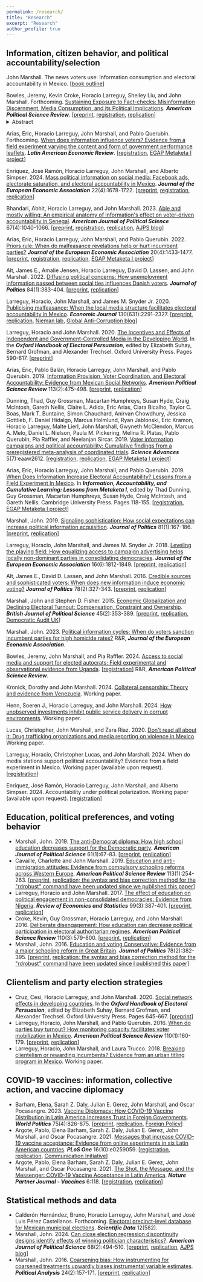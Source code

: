 ```yaml
---
permalink: /research/
title: "Research"
excerpt: "Research"
author_profile: true
---
```


## Information, citizen behavior, and political accountability/selection

John Marshall. The news voters use: Information consumption and electoral accountability in Mexico. \[[book outline](../files/book_outline_2022.pdf)\]

Bowles, Jeremy, Kevin Croke, Horacio Larreguy, Shelley Liu, and John Marshall. Forthcoming. [Sustaining Exposure to Fact-checks: Misinformation Discernment, Media Consumption, and its Political Implications](https://www.cambridge.org/core/journals/american-political-science-review/article/sustaining-exposure-to-factchecks-misinformation-discernment-media-consumption-and-its-political-implications/C9CC3A0C7BAF7BADBEF0DA6350A875C8). <i><b>American Political Science Review</b></i>. \[[preprint](../files/misinformation_podcasts.pdf), [registration](https://www.socialscienceregistry.org/trials/7615), [replication](https://dataverse.harvard.edu/dataset.xhtml?persistentId=doi:10.7910/DVN/UNOOY0)\] 
<details><summary style="margin-top:-12px; padding:0;">Abstract</summary>
Exposure to misinformation can affect citizens’ beliefs, political preferences, and compliance with government policies. However, little is known about how to durably reduce susceptibility to misinformation, particularly in the Global South. We evaluate an intervention in South Africa that encouraged individuals to consume biweekly fact-checks—as text messages or podcasts—via WhatsApp for six months. Sustained exposure to these fact-checks induced substantial internalization of fact-checked content, while increasing participants’ ability to discern new political and health misinformation upon exposure—especially when fact-check consumption was financially incentivized. Fact-checks that could be quickly consumed via short text messages or via podcasts with empathetic content were most effective. We find limited effects on news consumption choices or verification behavior, but still observe changes in political attitudes and COVID-19-related behaviors. These results demonstrate that sustained exposure to fact-checks can inoculate citizens against future misinformation, but highlight the difficulty of inducing broader behavioral changes relating to media usage.
</details>

Arias, Eric, Horacio Larreguy, John Marshall, and Pablo Querub&iacute;n. Forthcoming. [When does information influence voters? Evidence from a field experiment varying the content and form of government performance leaflets](../files/when_does_information_influence_voters.pdf). <i><b>Latin American Economic Review</b></i>. \[[registration](https://osf.io/yjue9), [EGAP Metaketa I project](http://web.archive.org/web/20240723225110/http://egap.org/content/common-knowledge-relative-performance-and-political-accountability-0)\]

Enr&iacute;quez, Jos&eacute; Ram&oacute;n, Horacio Larreguy, John Marshall, and Alberto Simpser. 2024. [Mass political information on social media: Facebook ads, electorate saturation, and electoral accountability in Mexico](https://academic.oup.com/jeea/article-abstract/22/4/1678/7607367). <i><b>Journal of the European Economic Association</b></i> 22(4):1678-1722. \[[preprint](../files/mexico_facebook_saturation.pdf), [registration](https://www.socialscienceregistry.org/trials/3135), [replication](https://dataverse.harvard.edu/dataset.xhtml?persistentId=doi:10.7910/DVN/4PSW76)\]

Bhandari, Abhit, Horacio Larreguy, and John Marshall. 2023. [Able and mostly willing: An empirical anatomy of information's effect on voter-driven accountability in Senegal](https://onlinelibrary.wiley.com/doi/full/10.1111/ajps.12591). <i><b>American Journal of Political Science</b></i> 67(4):1040-1066. \[[preprint](../files/accountability_senegal.pdf), [registration](https://www.socialscienceregistry.org/trials/2324), [replication](https://dataverse.harvard.edu/dataset.xhtml?persistentId=doi:10.7910/DVN/QAJQXP), [AJPS blog](https://ajps.org/2021/03/08/able-and-mostly-willing-an-empirical-anatomy-of-informations-effect-on-voter%E2%80%90driven-accountability-in-senegal/)\]

Arias, Eric, Horacio Larreguy, John Marshall, and Pablo Querub&iacute;n. 2022. [Priors rule: When do malfeasance revelations help or hurt incumbent parties?](https://academic.oup.com/jeea/article/20/4/1433/6552960) <i><b>Journal of the European Economic Association</b></i> 20(4):1433-1477. \[[preprint](../files/mexico_accountability_experiment.pdf), [registration](https://osf.io/yjue9), [replication](https://academic.oup.com/jeea/article/20/4/1433/6552960?login=true#supplementary-data), [EGAP Metaketa I project](http://web.archive.org/web/20240723225110/http://egap.org/content/common-knowledge-relative-performance-and-political-accountability-0)\]

Alt, James E., Amalie Jensen, Horacio Larreguy, David D. Lassen, and John Marshall. 2022. [Diffusing political concerns: How unemployment information passed between social ties influences Danish voters](https://www.journals.uchicago.edu/doi/10.1086/714925). <i><b>Journal of Politics</b></i> 84(1):383-404. \[[preprint](../files/unemployment_and_networks.pdf), [replication](https://dataverse.harvard.edu/dataset.xhtml?persistentId=doi:10.7910/DVN/HOLUME)\]

Larreguy, Horacio, John Marshall, and James M. Snyder Jr. 2020. [Publicising malfeasance: When the local media structure facilitates electoral accountability in Mexico](https://academic.oup.com/ej/article/130/631/2291/5835240). <i><b>Economic Journal</b></i> 130(631):2291-2327. \[[preprint](../files/local_media_mexico.pdf), [replication](https://scholar.harvard.edu/files/jmarshall/files/replication_data_0.zip), [Nieman lab](https://www.niemanlab.org/2014/11/corrupt-politicians-suffer-only-when-theres-local-media-to-report-on-it/), [Global Anti-Corruption blog](https://globalanticorruptionblog.com/2015/02/23/mexicos-corrupt-mayors-who-gets-punished-at-the-ballot-box-and-why/)\]

Larreguy, Horacio and John Marshall. 2020. [The Incentives and Effects of Independent and Government-Controlled Media in the Developing World](https://academic.oup.com/edited-volume/28311/chapter/215022486). In the <i><b>Oxford Handbook of Electoral Persuasion</b></i>, edited by Elizabeth Suhay, Bernard Grofman, and Alexander Trechsel. Oxford University Press. Pages 590-617. \[[preprint](../files/media_and_persuasion_chapter.pdf)\]

Arias, Eric, Pablo Bal&aacute;n, Horacio Larreguy, John Marshall, and Pablo Querub&iacute;n. 2019. [Information Provision, Voter Coordination, and Electoral Accountability: Evidence from Mexican Social Networks](https://www.cambridge.org/core/journals/american-political-science-review/article/information-provision-voter-coordination-and-electoral-accountability-evidence-from-mexican-social-networks/BBE0D69E436E847043A03161DA09ADBA). <i><b>American Political Science Review</b></i> 113(2):475-498. \[[preprint](../files/mexico_information_networks.pdf), [replication](https://doi.org/10.7910/DVN/8IWRBI)\]

Dunning, Thad, Guy Grossman, Macartan Humphreys, Susan Hyde, Craig McIntosh, Gareth Nellis, Claire L. Adida, Eric Arias, Clara Bicalho, Taylor C. Boas, Mark T. Buntaine, Simon Chauchard, Anirvan Chowdhury, Jessica Gottlieb, F. Daniel Hidalgo, Marcus Holmlund, Ryan Jablonski, Eric Kramon, Horacio Larreguy, Malte Lierl, John Marshall, Gwyneth McClendon, Marcus A. Melo, Daniel L. Nielson, Paula M. Pickering, Melina R. Platas, Pablo Querub&iacute;n, Pia Raffler, and Neelanjan Sircar. 2019. [Voter information campaigns and political accountability: Cumulative findings from a preregistered meta-analysis of coordinated trials](https://www.science.org/doi/10.1126/sciadv.aaw2612). <i><b>Science Advances</b></i> 5(7):eaaw2612. \[[registration](https://osf.io/hpu4a), [replication](https://github.com/egap/metaketa-i), [EGAP Metaketa I project](http://web.archive.org/web/20240723225110/http://egap.org/content/common-knowledge-relative-performance-and-political-accountability-0)\]

Arias, Eric, Horacio Larreguy, John Marshall, and Pablo Querub&iacute;n. 2019. [When Does Information Increase Electoral Accountability? Lessons from a Field Experiment In Mexico](https://www.cambridge.org/core/books/information-accountability-and-cumulative-learning/when-does-information-increase-electoral-accountability-lessons-from-a-field-experiment-in-mexico/9201C9DCBF991831B582C4EE7D67F7DF). In <i><b>Information, Accountability, and Cumulative Learning: Lessons from Metaketa I</b></i>, edited by Thad Dunning, Guy Grossman, Macartan Humphreys, Susan Hyde, Craig McIntosh, and Gareth Nellis. Cambridge University Press. Pages 118-155. \[[registration](https://osf.io/yjue9), [EGAP Metaketa I project](http://web.archive.org/web/20240723225110/http://egap.org/content/common-knowledge-relative-performance-and-political-accountability-0)\]

Marshall, John. 2019. [Signaling sophistication: How social expectations can increase political information acquisition](https://www.journals.uchicago.edu/doi/full/10.1086/700199). <i><b>Journal of Politics</b></i> 81(1):167-186. \[[preprint](../files/signaling_sophistication.pdf), [replication](https://dataverse.harvard.edu/dataset.xhtml?persistentId=doi:10.7910/DVN/VAY7ZQ)\]

Larreguy, Horacio, John Marshall, and James M. Snyder Jr. 2018. [Leveling the playing field: How equalizing access to campaign advertising helps locally non-dominant parties in consolidating democracies](https://academic.oup.com/jeea/article/16/6/1812/4964000). <i><b>Journal of the European Economic Association</b></i> 16(6):1812-1849. \[[preprint](../files/mexico_advertising.pdf), [replication](https://www.dropbox.com/s/0tshrmmayhcyf18/Replication\%20data.zip?dl=0)\]

Alt, James E., David D. Lassen, and John Marshall. 2016. [Credible sources and sophisticated voters: When does new information induce economic voting?](https://www.journals.uchicago.edu/doi/full/10.1086/683832) <i><b>Journal of Politics</b></i> 78(2):327-343. \[[preprint](../files/denmark_messages.pdf), [replication](https://dataverse.harvard.edu/dataset.xhtml?persistentId=doi:10.7910/DVN/PYWNTB)\]

Marshall, John and Stephen D. Fisher. 2015. [Economic Globalization and Declining Electoral Turnout: Compensation, Constraint and Ownership](https://www.cambridge.org/core/journals/british-journal-of-political-science/article/compensation-or-constraint-how-different-dimensions-of-economic-globalization-affect-government-spending-and-electoral-turnout/E4C1E8CE642B120A236EF85F9046DCDD). <i><b>British Journal of Political Science</b></i> 45(2):353-389. \[[preprint](../files/globalization_turnout.pdf), [replication](https://www.dropbox.com/scl/fo/pvxs39q3i7v5lfbpfuv80/ADjQT2uc3BhAcjm6JfDcHMw?rlkey=4lrglg17ipqt8sgxd1j5lr1ra&st=ls8rkrrw&dl=0), [Democratic Audit UK](http://web.archive.org/web/20240723225110/http://www.democraticaudit.com/?p=14268)\]

Marshall, John. 2023. [Political information cycles: When do voters sanction incumbent parties for high homicide rates?](../files/tuning_in_voting_out.pdf) R&R, <i><b>Journal of the European Economic Association</b></i>.

Bowles, Jeremy, John Marshall, and Pia Raffler. 2024. [Access to social media and support for elected autocrats: Field experimental and observational evidence from Uganda](../files/uganda_social_media.pdf). \[[registration](https://www.socialscienceregistry.org/trials/8267)\] R&R, <i><b>American Political Science Review</b></i>.

Kronick, Dorothy and John Marshall. 2024. [Collateral censorship: Theory and evidence from Venezuela](../files/rctv_venezuela.pdf). Working paper.

Henn, Soeren J., Horacio Larreguy, and John Marshall. 2024. [How unobserved investments inhibit public service delivery in corrupt environments](../files/state_capacity_certification.pdf). Working paper.

Lucas, Christopher, John Marshall, and Zara Riaz. 2020. [Don't read all about it: Drug trafficking organizations and media reporting on violence in Mexico](../files/cartel_pressure.pdf). Working paper.

Larreguy, Horacio, Christopher Lucas, and John Marshall. 2024. When do media stations support political accountability? Evidence from a field experiment in Mexico. Working paper (available upon request). \[[registration](https://www.socialscienceregistry.org/trials/1186)\]

Enr&iacute;quez, Jos&eacute; Ram&oacute;n, Horacio Larreguy, John Marshall, and Alberto Simpser. 2024. Accountability under political polarization. Working paper (available upon request). \[[registration](https://www.socialscienceregistry.org/trials/7789)\]



## Education, political preferences, and voting behavior

* Marshall, John. 2019. [The anti-Democrat diploma: How high school education decreases support for the Democratic party](https://onlinelibrary.wiley.com/doi/full/10.1111/ajps.12409). <i><b>American Journal of Political Science</b></i> 61(1):67-83. \[[preprint](../files/anti_democrat_diploma.pdf), [replication](https://dataverse.harvard.edu/dataset.xhtml?persistentId=doi:10.7910/DVN/GPRVC6)\]
* Cavaille, Charlotte and John Marshall. 2019. [Education and anti-immigration attitudes: Evidence from compulsory schooling reforms across Western Europe](https://www.cambridge.org/core/journals/american-political-science-review/article/education-and-antiimmigration-attitudes-evidence-from-compulsory-schooling-reforms-across-western-europe/15551FC325C118588CF61113697488A3). <i><b>American Political Science Review</b></i> 113(1):254-263. \[[preprint](../files/education_immigration.pdf), [replication; the syntax and bias correction method for the "rdrobust" command have been updated since we published this paper](https://dataverse.harvard.edu/dataset.xhtml?persistentId=doi:10.7910/DVN/YDSRWF)\]
* Larreguy, Horacio and John Marshall. 2017. [The effect of education on political engagement in non-consolidated democracies: Evidence from Nigeria](https://direct.mit.edu/rest/article/99/3/387/58449/The-Effect-of-Education-on-Civic-and-Political). <i><b>Review of Economics and Statistics</b></i> 99(3):387-401. \[[preprint](../files/nigeria_education.pdf), [replication](https://dataverse.harvard.edu/dataset.xhtml?persistentId=doi:10.7910/DVN/JZKKZB)\]
* Croke, Kevin, Guy Grossman, Horacio Larreguy, and John Marshall. 2016. [Deliberate disengagement: How education can decrease political participation in electoral authoritarian regimes](https://www.cambridge.org/core/journals/american-political-science-review/article/deliberate-disengagement-how-education-can-decrease-political-participation-in-electoral-authoritarian-regimes/192AB48618B0E0450C93E97BE8321218). <i><b>American Political Science Review</b></i> 110(3):579-600. \[[preprint](../files/deliberate_disengagement.pdf), [replication](https://www.dropbox.com/scl/fo/bs7jfl5kn3j528ol5g1jp/ADUv98tgR5UhIC1Mba94PVA?rlkey=dn86ai2i94vzth01l91kj36vx&st=uhdlafh3&dl=0)\]
* Marshall, John. 2016. [Education and voting Conservative: Evidence from a major schooling reform in Great Britain](https://www.journals.uchicago.edu/doi/full/10.1086/683848). <i><b>Journal of Politics</b></i> 78(2):382-395. \[[preprint](../files/britain_schooling_reform.pdf), [replication; the syntax and bias correction method for the "rdrobust" command have been updated since I published this paper](https://dataverse.harvard.edu/dataset.xhtml?persistentId=doi:10.7910/DVN/YJMGPP)\]



## Clientelism and party election strategies

* Cruz, Cesi, Horacio Larreguy, and John Marshall. 2020. [Social network effects in developing countries](https://academic.oup.com/edited-volume/28311/chapter/215023573). In the <i><b>Oxford Handbook of Electoral Persuasion</b></i>, edited by Elizabeth Suhay, Bernard Grofman, and Alexander Trechsel. Oxford University Press. Pages 645-667. \[[preprint](../files/social_networks_chapter.pdf)\]
* Larreguy, Horacio, John Marshall, and Pablo Querub&iacute;n. 2016. [When do parties buy turnout? How monitoring capacity facilitates voter mobilization in Mexico](https://www.cambridge.org/core/journals/american-political-science-review/article/parties-brokers-and-voter-mobilization-how-turnout-buying-depends-upon-the-partys-capacity-to-monitor-brokers/48C2C56999E4C50F47D3EBC920208E45). <i><b>American Political Science Review</b></i> 110(1):160-179. \[[preprint](../files/mexico_turnout_buying.pdf), [replication](https://www.dropbox.com/scl/fi/bm2tnazlj78eyfcsvewgd/Replication_Files.zip?rlkey=8rqanatpgg4okuxsw72k5t1ei&st=401m7qkw&dl=0)\]
* Larreguy, Horacio, John Marshall, and Laura Trucco. 2018. [Breaking clientelism or rewarding incumbents? Evidence from an urban titling program in Mexico](../files/corett.pdf). Working paper.


## COVID-19 vaccines: information, collective action, and vaccine diplomacy

* Barham, Elena, Sarah Z. Daly, Julian E. Gerez, John Marshall, and Oscar Pocasangre. 2023. [Vaccine Diplomacy: How COVID-19 Vaccine Distribution in Latin America Increases Trust in Foreign Governments](https://muse.jhu.edu/pub/1/article/908776/summary?casa_token=9ULUEZ_gag4AAAAA:d0BQU1qhpFiZ7tBAChQ_lpa169q_HEXNPd8HkwhIqPp-zsKWWrPMm7bi3nDGdwfF1lV4f6Dzcxk). <i><b>World Politics</b></i> 75(4):826-875. \[[preprint](../files/vax_diplomacy.pdf), [replication](https://doi.org/10.7910/DVN/FHRRHD), [Foreign Policy](http://web.archive.org/web/20240723225110/https://foreignpolicy.com/2021/11/19/argentina-elections-covid-pandemic-sputnik-v-fernandez-russia-vaccine-diplomacy/?tpcc=recirc_latest062921)\]
* Argote, Pablo, Elena Barham, Sarah Z. Daly, Julian E. Gerez, John Marshall, and Oscar Pocasangre. 2021. [Messages that increase COVID-19 vaccine acceptance: Evidence from online experiments in six Latin American countries](https://journals.plos.org/plosone/article?id=10.1371/journal.pone.0259059). <i><b>PLoS One</b></i> 16(10):e0259059. \[[registration](https://www.socialscienceregistry.org/trials/7080), [replication](https://dataverse.harvard.edu/dataset.xhtml?persistentId=doi:10.7910/DVN/ZXSGQR), [Communication Initiative](http://web.archive.org/web/20240723225110/https://www.comminit.com/covid/content/messages-increase-covid-19-vaccine-acceptance-evidence-online-experiments-six-latin-amer)\]
* Argote, Pablo, Elena Barham, Sarah Z. Daly, Julian E. Gerez, John Marshall, and Oscar Pocasangre. 2021. [The Shot, the Message, and the Messenger: COVID-19 Vaccine Acceptance in Latin America](https://www.nature.com/articles/s41541-021-00380-x). <i><b>Nature Partner Journal - Vaccines</b></i> 6:118. \[[registration](https://www.socialscienceregistry.org/trials/7080), [replication](https://github.com/sarahzdaly/Vaccine-Acceptance-in-Latin-America)\]



## Statistical methods and data

* Calder&oacute;n Hern&aacute;ndez, Bruno, Horacio Larreguy, John Marshall, and Jos&eacute; Luis P&eacute;rez Castellanos. Forthcoming. [Electoral precinct-level database for Mexican municipal elections](https://www.nature.com/articles/s41597-025-04918-9). <i><b>Scientific Data</b></i> 12(582).
* Marshall, John. 2024. [Can close election regression discontinuity designs identify effects of winning politician characteristics?](https://onlinelibrary.wiley.com/doi/full/10.1111/ajps.12741). <i><b>American Journal of Political Science</b></i> 68(2):494-510. \[[preprint](../files/pcrd.pdf), [replication](\href{https://dataverse.harvard.edu/dataset.xhtml?persistentId=doi:10.7910/DVN/4MZQYH), [AJPS blog](https://ajps.org/2024/03/27/can-close-election-regression-discontinuity-designs-identify-effects-of-winning-politician-characteristics/)\]
* Marshall, John. 2016. [Coarsening bias: How instrumenting for coarsened treatments upwardly biases instrumental variable estimates](https://www.cambridge.org/core/journals/political-analysis/article/coarsening-bias-how-coarse-treatment-measurement-upwardly-biases-instrumental-variable-estimates/C06AE822A1188CB97790B33F8BCF5E08). <i><b>Political Analysis</b></i> 24(2):157-171. \[[preprint](../files/coarsening_bias.pdf), [replication](\href{https://dataverse.harvard.edu/dataset.xhtml?persistentId=doi:10.7910/DVN/J7HUX3)\]


